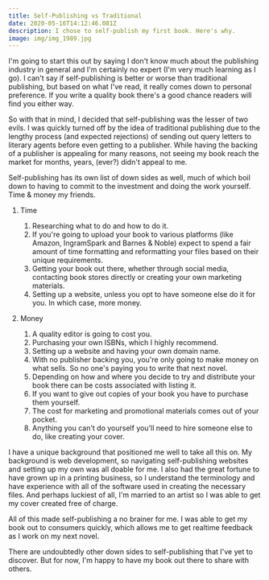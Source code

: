 ```yaml
---
title: Self-Publishing vs Traditional
date: 2020-05-16T14:12:46.081Z
description: I chose to self-publish my first book. Here's why.
image: img/img_1989.jpg
---
```

I'm going to start this out by saying I don't know much about the publishing industry in general and I'm certainly no expert (I'm very much learning as I go). I can't say if self-publishing is better or worse than traditional publishing, but based on what I've read, it really comes down to personal preference. If you write a quality book there's a good chance readers will find you either way.

So with that in mind, I decided that self-publishing was the lesser of two evils. I was quickly turned off by the idea of traditional publishing due to the lengthy process (and expected rejections) of sending out query letters to literary agents before even getting to a publisher. While having the backing of a publisher is appealing for many reasons, not seeing my book reach the market for months, years, (ever?) didn't appeal to me.

Self-publishing has its own list of down sides as well, much of which boil down to having to commit to the investment and doing the work yourself. Time & money my friends.

1. Time

   1. Researching what to do and how to do it.
   2. If you're going to upload your book to various platforms (like Amazon, IngramSpark and Barnes & Noble) expect to spend a fair amount of time formatting and reformatting your files based on their unique requirements.
   3. Getting your book out there, whether through social media, contacting book stores directly or creating your own marketing materials.
   4. Setting up a website, unless you opt to have someone else do it for you. In which case, more money.
2. Money

   1. A quality editor is going to cost you.
   2. Purchasing your own ISBNs, which I highly recommend.
   3. Setting up a website and having your own domain name.
   4. With no publisher backing you, you're only going to make money on what sells. So no one's paying you to write that next novel.
   5. Depending on how and where you decide to try and distribute your book there can be costs associated with listing it.
   6. If you want to give out copies of your book you have to purchase them yourself.
   7. The cost for marketing and promotional materials comes out of your pocket.
   8. Anything you can't do yourself you'll need to hire someone else to do, like creating your cover.

I have a unique background that positioned me well to take all this on. My background is web development, so navigating self-publishing websites and setting up my own was all doable for me. I also had the great fortune to have grown up in a printing business, so I understand the terminology and have experience with all of the software used in creating the necessary files. And perhaps luckiest of all, I'm married to an artist so I was able to get my cover created free of charge.

All of this made self-publishing a no brainer for me. I was able to get my book out to consumers quickly, which allows me to get realtime feedback as I work on my next novel. 

There are undoubtedly other down sides to self-publishing that I've yet to discover. But for now, I'm happy to have my book out there to share with others.